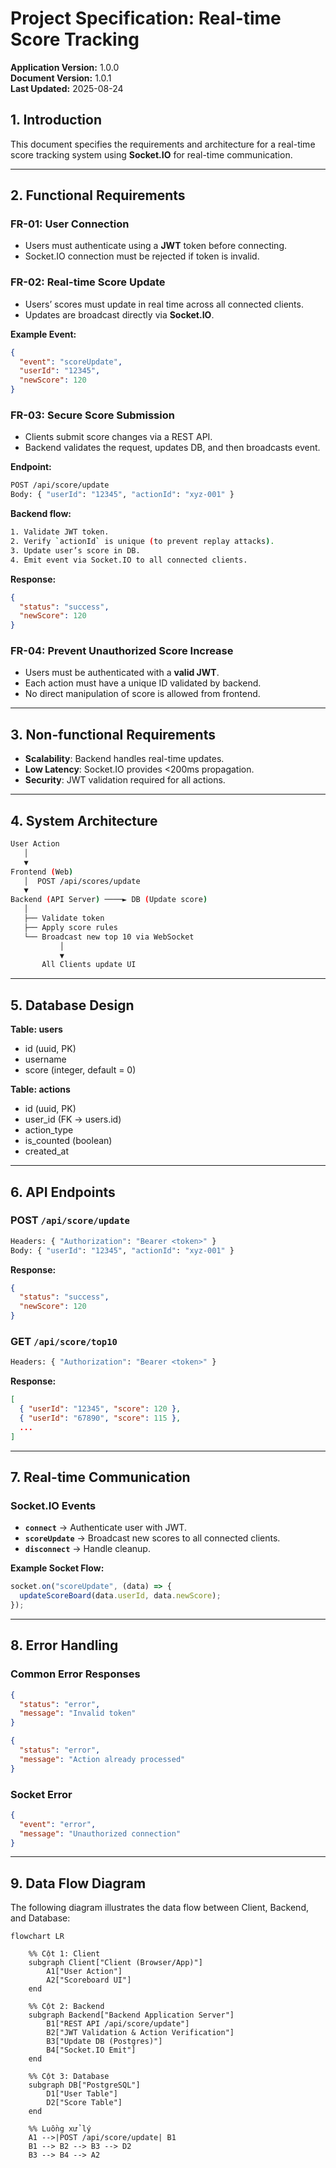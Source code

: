 # Project Specification: Real-time Score Tracking

**Application Version:** 1.0.0  
**Document Version:** 1.0.1  
**Last Updated:** 2025-08-24  

## 1. Introduction
This document specifies the requirements and architecture for a real-time score tracking system using **Socket.IO** for real-time communication.

---

## 2. Functional Requirements

### FR-01: User Connection
- Users must authenticate using a **JWT** token before connecting.
- Socket.IO connection must be rejected if token is invalid.

### FR-02: Real-time Score Update
- Users’ scores must update in real time across all connected clients.
- Updates are broadcast directly via **Socket.IO**.

**Example Event:**
```json
{
  "event": "scoreUpdate",
  "userId": "12345",
  "newScore": 120
}
```

### FR-03: Secure Score Submission
- Clients submit score changes via a REST API.
- Backend validates the request, updates DB, and then broadcasts event.

**Endpoint:**
```sh
POST /api/score/update
Body: { "userId": "12345", "actionId": "xyz-001" }
```

**Backend flow:**
```sh
1. Validate JWT token.
2. Verify `actionId` is unique (to prevent replay attacks).
3. Update user’s score in DB.
4. Emit event via Socket.IO to all connected clients.
```

**Response:**
```json
{
  "status": "success",
  "newScore": 120
}
```

### FR-04: Prevent Unauthorized Score Increase
- Users must be authenticated with a **valid JWT**.
- Each action must have a unique ID validated by backend.
- No direct manipulation of score is allowed from frontend.

---

## 3. Non-functional Requirements
- **Scalability**: Backend handles real-time updates.
- **Low Latency**: Socket.IO provides <200ms propagation.
- **Security**: JWT validation required for all actions.

---

## 4. System Architecture
```sh
User Action
   │
   ▼
Frontend (Web)
   │  POST /api/scores/update
   ▼
Backend (API Server) ────► DB (Update score)
   │
   ├── Validate token
   ├── Apply score rules
   └── Broadcast new top 10 via WebSocket
           │
           ▼
       All Clients update UI
```

---

## 5. Database Design  

**Table: users**  
- id (uuid, PK)  
- username  
- score (integer, default = 0)  

**Table: actions**  
- id (uuid, PK)  
- user_id (FK → users.id)  
- action_type  
- is_counted (boolean)  
- created_at  

---

## 6. API Endpoints

### POST `/api/score/update`
```sh
Headers: { "Authorization": "Bearer <token>" }
Body: { "userId": "12345", "actionId": "xyz-001" }
```

**Response:**
```json
{
  "status": "success",
  "newScore": 120
}
```

### GET `/api/score/top10`
```sh
Headers: { "Authorization": "Bearer <token>" }
```

**Response:**
```json
[
  { "userId": "12345", "score": 120 },
  { "userId": "67890", "score": 115 },
  ...
]
```

---

## 7. Real-time Communication

### Socket.IO Events
- **`connect`** → Authenticate user with JWT.
- **`scoreUpdate`** → Broadcast new scores to all connected clients.
- **`disconnect`** → Handle cleanup.

**Example Socket Flow:**
```js
socket.on("scoreUpdate", (data) => {
  updateScoreBoard(data.userId, data.newScore);
});
```

---

## 8. Error Handling

### Common Error Responses
```json
{
  "status": "error",
  "message": "Invalid token"
}
```
```json
{
  "status": "error",
  "message": "Action already processed"
}
```

### Socket Error
```json
{
  "event": "error",
  "message": "Unauthorized connection"
}
```

---

## 9. Data Flow Diagram

The following diagram illustrates the data flow between Client, Backend, and Database:

```mermaid
flowchart LR

    %% Cột 1: Client
    subgraph Client["Client (Browser/App)"]
        A1["User Action"]
        A2["Scoreboard UI"]
    end

    %% Cột 2: Backend
    subgraph Backend["Backend Application Server"]
        B1["REST API /api/score/update"]
        B2["JWT Validation & Action Verification"]
        B3["Update DB (Postgres)"]
        B4["Socket.IO Emit"]
    end

    %% Cột 3: Database
    subgraph DB["PostgreSQL"]
        D1["User Table"]
        D2["Score Table"]
    end

    %% Luồng xử lý
    A1 -->|POST /api/score/update| B1
    B1 --> B2 --> B3 --> D2
    B3 --> B4 --> A2


```
